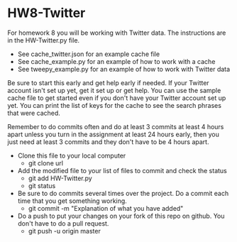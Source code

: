 # HW8-Twitter
For homework 8 you will be working with Twitter data.  The instructions are in the HW-Twitter.py file.

- See cache_twitter.json for an example cache file 
- See cache_example.py for an example of how to work with a cache
- See tweepy_example.py for an example of how to work with Twitter data

Be sure to start this early and get help early if needed.  If your Twitter account isn't set up yet, get it set up or get help.  You can use
the sample cache file to get started even if you don't have your Twitter account set up yet. You can print the list of keys for the cache to see the search phrases that were cached.  

Remember to do commits often and do at least 3 commits at least 4 hours apart unless you turn in the assignment at least 24 hours early, then you just need at least 3 commits and they don't have to be 4 hours apart.   
- Clone this file to your local computer
  - git clone url 
- Add the modified file to your list of files to commit and check the status
  - git add HW-Twitter.py
  - git status
- Be sure to do commits several times over the project. Do a commit each time that you get something working.
  - git commit -m "Explanation of what you have added"
- Do a push to put your changes on your fork of this repo on github. You don't have to do a pull request.
  - git push -u origin master

